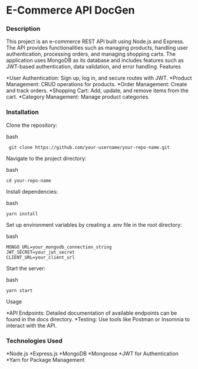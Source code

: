 <h1>E-Commerce API DocGen</h1>

<h3>Description</h3>

This project is an e-commerce REST API built using Node.js and Express. The API provides functionalities such as managing products, handling user authentication, processing orders, and managing shopping carts. The application uses MongoDB as its database and includes features such as JWT-based authentication, data validation, and error handling.
Features


*User Authentication: Sign up, log in, and secure routes with JWT.
*Product Management: CRUD operations for products.
*Order Management: Create and track orders.
*Shopping Cart: Add, update, and remove items from the cart.
*Category Management: Manage product categories.


<h3>Installation</h3>

  Clone the repository:

bash

     git clone https://github.com/your-username/your-repo-name.git

Navigate to the project directory:

bash

    cd your-repo-name

Install dependencies:

bash

    yarn install

Set up environment variables by creating a .env file in the root directory:

bash

    MONGO_URL=your_mongodb_connection_string
    JWT_SECRET=your_jwt_secret
    CLIENT_URL=your_client_url

Start the server:

bash

    yarn start



Usage

*API Endpoints: Detailed documentation of available endpoints can be found in the docs directory.
*Testing: Use tools like Postman or Insomnia to interact with the API.

<h3>Technologies Used</h3>

*Node.js
*Express.js
*MongoDB
*Mongoose
*JWT for Authentication
*Yarn for Package Management

